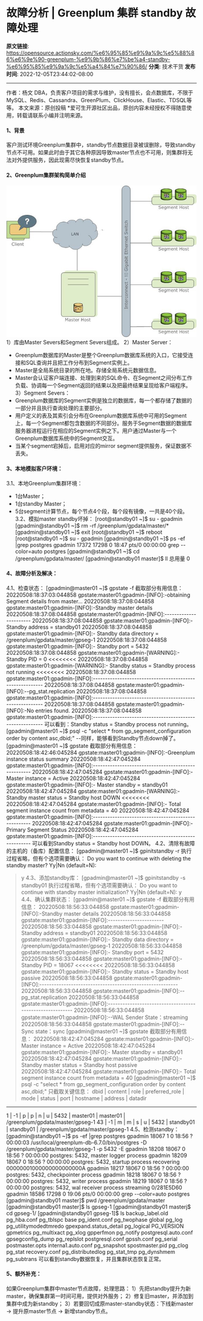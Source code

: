 # 故障分析 | Greenplum 集群 standby 故障处理

**原文链接**: https://opensource.actionsky.com/%e6%95%85%e9%9a%9c%e5%88%86%e6%9e%90-greenplum-%e9%9b%86%e7%be%a4-standby-%e6%95%85%e9%9a%9c%e5%a4%84%e7%90%86/
**分类**: 技术干货
**发布时间**: 2022-12-05T23:44:02-08:00

---

作者：杨文
DBA，负责客户项目的需求与维护，没有擅长，会点数据库，不限于MySQL、Redis、Cassandra、GreenPlum、ClickHouse、Elastic、TDSQL等等。
本文来源：原创投稿
*爱可生开源社区出品，原创内容未经授权不得随意使用，转载请联系小编并注明来源。
#### 1、背景
客户测试环境Greenplum集群中，standby节点数据目录被误删除，导致standby节点不可用。如果此时由于其它各种原因导致master节点也不可用，则集群将无法对外提供服务，因此现需尽快恢复standby节点。
#### 2、Greenplum集群架构简单介绍
![](.img/8534cb9e.png)
1）库由Master Severs和Segment Severs组成。
2）Master Server：
- Greenplum数据库的Master是整个Greenplum数据库系统的入口，它接受连接和SQL查询并且把工作分布到Segment实例上。
- Master是全局系统目录的所在地。存储全局系统元数据信息。
- Master会认证客户端连接、处理到来的SQL命令、在Segment之间分布工作负载、协调每一个Segment返回的结果以及把最终结果呈现给客户端程序。
3）Segment Severs：
- Greenplum数据库的Segment实例是独立的数据库，每一个都存储了数据的一部分并且执行查询处理的主要部分。
- 用户定义的表及其索引会分布在Greenplum数据库系统中可用的Segment上，每一个Segment都包含数据的不同部分。服务于Segment数据的数据库服务器进程运行在相应的Segment实例之下。用户通过Master与一个Greenplum数据库系统中的Segment交互。
- 当某个segment宕掉后，启用对应的mirror segment提供服务，保证数据不丢失。
#### 3、本地模拟客户环境：
3.1、本地Greenplum集群环境：
- 1台Master；
- 1台standby Master；
- 5台segment计算节点，每个节点4个段，每个段有镜像，一共是40个段。
3.2、模拟master standby坏掉：
[root@standby01 ~]$ su - gpadmin
[gpadmin@standby01 ~]$ rm -rf /greenplum/gpdata/master/*
[gpadmin@standby01 ~]$ exit
[root@standby01 ~]$ reboot
[root@standby01 ~]$ su - gpadmin
[gpadmin@standby01 ~]$ ps -ef |grep postgres
gpadmin 17372 17298  0 18:47 pts/0  00:00:00 grep --color=auto postgres
[gpadmin@standby01 ~]$ cd /greenplum/gpdata/master/
[gpadmin@standby01 master]$ ll
总用量 0
#### 4、故障分析及解决：
4.1、检查状态：
[gpadmin@master01 ~]$ gpstate -f
截取部分有用信息：
20220508:18:37:03:044858 gpstate:master01:gpadmin-[INFO]:-obtaining Segment details from master...
20220508:18:37:08:044858 gpstate:master01:gpadmin-[INFO]:-Standby master details
20220508:18:37:08:044858 gpstate:master01:gpadmin-[INFO]:-----------------------
20220508:18:37:08:044858 gpstate:master01:gpadmin-[INFO]:-    Standby address        = standby01 
20220508:18:37:08:044858 gpstate:master01:gpadmin-[INFO]:-    Standby data directory = /greenplum/gpdata/master/gpseg-1
20220508:18:37:08:044858 gpstate:master01:gpadmin-[INFO]:-    Standby port           = 5432
20220508:18:37:08:044858 gpstate:master01:gpadmin-[WARNING]:- Standby PID            = 0                           <<<<<<<<
20220508:18:37:08:044858 gpstate:master01:gpadmin-[WARNING]:- Standby status         = Standby process not running <<<<<<<<
20220508:18:37:08:044858 gpstate:master01:gpadmin-[INFO]:---------------------------------------------------------
20220508:18:37:08:044858 gpstate:master01:gpadmin-[INFO]:--pg_stat.replication
20220508:18:37:08:044858 gpstate:master01:gpadmin-[INFO]:---------------------------------------------------------
20220508:18:37:08:044858 gpstate:master01:gpadmin-[INFO]:-No entries found.
20220508:18:37:08:044858 gpstate:master01:gpadmin-[INFO]:---------------------------------------------------------
可以看到：Standby status = Standby process not running。
[gpadmin@master01 ~]$ psql -c "select * from gp_segment_configuration order by content asc,dbid;"
--同样，能够看到Standby节点down掉了。
[gpadmin@master01 ~]$ gpstate
截取部分有用信息：
20220508:18:42:46:045284 gpstate:master01:gpadmin-[INFO]:-Greenplum instance status summary
20220508:18:42:47:045284 gpstate:master01:gpadmin-[INFO]:----------------------------------------------------
20220508:18:42:47:045284 gpstate:master01:gpadmin-[INFO]:-   Master instance                            = Active
20220508:18:42:47:045284 gpstate:master01:gpadmin-[INFO]:-   Master standby                             = standby01 
20220508:18:42:47:045284 gpstate:master01:gpadmin-[WARNING]:-Standby master status                      = Standby host DOWN <<<<<<<<
20220508:18:42:47:045284 gpstate:master01:gpadmin-[INFO]:-   Total segment instance count from metadata = 40
20220508:18:42:47:045284 gpstate:master01:gpadmin-[INFO]:----------------------------------------------------
20220508:18:42:47:045284 gpstate:master01:gpadmin-[INFO]:-   Primary Segment Status
20220508:18:42:47:045284 gpstate:master01:gpadmin-[INFO]:----------------------------------------------------
可以看到Standby status = Standby host DOWN。
4.2、清除有故障的主机的（备库）配置信息：
[gpadmin@master01 ~]$ gpinitstandby -r
执行过程省略，但有个选项需要确认：
Do you want to continue with deleting the standby master? Yy|Nn (default=N):
> y
4.3、添加standby库：
[gpadmin@master01 ~]$ gpinitstandby -s standby01 
执行过程省略，但有个选项需要确认：
Do you want to continue with standby master initialization? Yy|Nn (default=N):
> y
4.4、确认集群状态：
[gpadmin@master01 ~]$ gpstate -f
截取部分有用信息：
20220508:18:56:33:044858 gpstate:master01:gpadmin-[INFO]:-Standby master details
20220508:18:56:33:044858 gpstate:master01:gpadmin-[INFO]:-----------------------
20220508:18:56:33:044858 gpstate:master01:gpadmin-[INFO]:-    Standby address        = standby01 
20220508:18:56:33:044858 gpstate:master01:gpadmin-[INFO]:-    Standby data directory = /greenplum/gpdata/master/gpseg-1
20220508:18:56:33:044858 gpstate:master01:gpadmin-[INFO]:-    Standby port           = 5432
20220508:18:56:33:044858 gpstate:master01:gpadmin-[INFO]:-    Standby PID            = 18067                           <<<<<<<<
20220508:18:56:33:044858 gpstate:master01:gpadmin-[INFO]:-    Standby status         = Standby host passive
20220508:18:56:33:044858 gpstate:master01:gpadmin-[INFO]:---------------------------------------------------------
20220508:18:56:33:044858 gpstate:master01:gpadmin-[INFO]:--pg_stat.replication
20220508:18:56:33:044858 gpstate:master01:gpadmin-[INFO]:---------------------------------------------------------
20220508:18:56:33:044858 gpstate:master01:gpadmin-[INFO]:--WAL Sender State：streaming
20220508:18:56:33:044858 gpstate:master01:gpadmin-[INFO]:--Sync state：sync
[gpadmin@master01 ~]$ gpstate
截取部分有用信息：
20220508:18:42:47:045284 gpstate:master01:gpadmin-[INFO]:-   Master instance                            = Active
20220508:18:42:47:045284 gpstate:master01:gpadmin-[INFO]:-   Master standby                             = standby01
20220508:18:42:47:045284 gpstate:master01:gpadmin-[INFO]:-   Standby master status                      = Standby host passive
20220508:18:42:47:045284 gpstate:master01:gpadmin-[INFO]:-   Total segment instance count from metadata = 40
[gpadmin@master01 ~]$ psql -c "select * from gp_segment_configuration order by content asc,dbid;"
只截取关键信息：
dbid | content | role | preferred_role | mode | status | port | hostname  | address   | datadir
------------------------------------------------------------------------------------------------------------------------
1 |      -1 | p    | p              | n    | u      | 5432 | master01  | master01  | /greenplum/gpdata/master/gpseg-1
43 |      -1 | m    | m              | s    | u      | 5432 | standby01 | standby01 | /greenplum/gpdata/master/gpseg-1
4.5、检测standby：
[gpadmin@standby01 ~]$ ps -ef |grep postgres
gpadmin  18067      1  0  18:56 ?      00:00:03  /usr/local/greenplum-db-6.7.0/bin/postgres -D /greenplum/gpdata/master/gpseg-1 -p 5432 -E
gpadmin  18208  18067  0  18:56 ?      00:00:00  postgres: 5432, master logger process
gpadmin  18209  18067  0  18:56 ?      00:00:00  postgres: 5432, startup process recovering 00000001000000000000000A
gpadmin  18217  18067  0  18:56 ?      00:00:00  postgres: 5432, checkpointer process
gpadmin  18218  18067  0  18:56 ?      00:00:00  postgres: 5432, writer process
gpadmin  18219  18067  0  18:56 ?      00:00:00  postgres: 5432, wal receiver process streaming 0/281E5D60
gpadmin  18586  17298  0  19:06 pts/0  00:00:00  grep --color=auto postgres
[gpadmin@standby01 master]$ pwd
/greenplum/gpdata/master
[gpadmin@standby01 master]$ ls
gpseg-1
[gpadmin@standby01 masterj$ cd gpseg-1/
[gpadmin@standby01 gpseg-1]$ ls
backup_label.old        pg_hba.conf    pg_tblspc
base                    pg_ident.conf  pg_twophase
global                  pg_log         pg_utilitymodedtmredo
gpexpand.status_detail  pg_logical     PG_VERSION
gpmetrics               pg_multixact   pg_xlog
gpperfmon               pg_notify      postgresql.auto.conf
gpsegconfig_dump        pg_replslot    postgresql.conf
gpssh.conf              pg_serial      postmaster.opts
interna1.auto.conf      pg_snapshot    spostmaster.pid
pg_clog  pg_stat        recovery.conf
pg_distributedlog       pg_stat_tmp
pg_dynshmem             pg_subtrans
可以看到standby数据恢复，并且集群状态恢复正常。
#### 5、额外补充：
如果Greenplum集群中master节点故障，处理思路：
1）先把standby提升为新master，确保集群第一时间可用，提供对外服务；
2）修复旧master，并添加到集群中成为新standby；
3）若要回切成原master-standby状态：下线新master -> 提升原master节点 -> 新增standby节点。